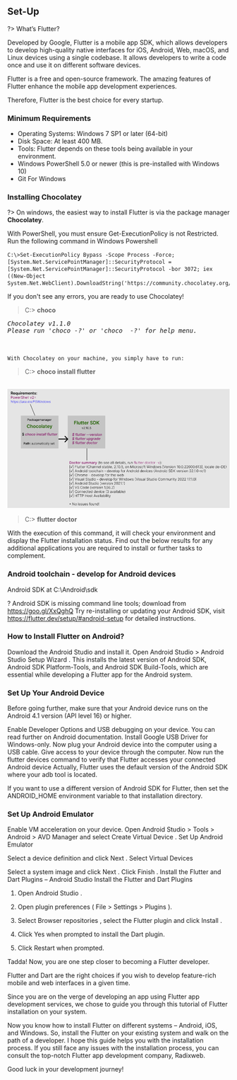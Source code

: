 ## Set-Up 

?> What’s Flutter?  

<p>Developed by Google, Flutter is a mobile app SDK, which allows developers to develop high-quality native interfaces for iOS, Android, Web, macOS, and Linux devices using a single codebase. It allows developers to write a code once and use it on different software devices.</p> 

Flutter is a free and open-source framework. The amazing features of Flutter enhance the mobile app development experiences.

Therefore, Flutter is the best choice for every startup.


### Minimum Requirements

- Operating Systems: Windows 7 SP1 or later (64-bit)
- Disk Space: At least 400 MB.
- Tools: Flutter depends on these tools being available in your environment.
- Windows PowerShell 5.0 or newer (this is pre-installed with Windows 10)
- Git For Windows

### Installing Chocolatey

?> On windows, the easiest way to install Flutter is via the package manager <strong>Chocolatey</strong>.  
<p>With PowerShell, you must ensure Get-ExecutionPolicy is not Restricted.</br>
Run the following command in Windows Powershell</p>

```
C:\>Set-ExecutionPolicy Bypass -Scope Process -Force; [System.Net.ServicePointManager]::SecurityProtocol = [System.Net.ServicePointManager]::SecurityProtocol -bor 3072; iex ((New-Object System.Net.WebClient).DownloadString('https://community.chocolatey.org/install.ps1'))
```

<p>If you don't see any errors, you are ready to use Chocolatey!</p>

> C:\> **choco**

<pre><i>Chocolatey v1.1.0    
Please run 'choco -?' or 'choco <command> -?' for help menu.</i></pre></br> 

`With Chocolatey on your machine, you simply have to run:`


> C:\> **choco install flutter**

<br>

<div align=center>
<img src="./img/Flutter.png"/>
</div>


> C:\> **flutter doctor**  

<p>With the execution of this command, it will check your environment and display the Flutter installation status. Find out the below results for any additional applications you are required to install or further tasks to complement.</p>

### Android toolchain - develop for Android devices  

Android SDK at C:\Android\sdk  

? Android SDK is missing command line tools; download from https://goo.gl/XxQghQ
Try re-installing or updating your Android SDK,
visit https://flutter.dev/setup/#android-setup for detailed instructions.  

### How to Install Flutter on Android?
Download the Android Studio and install it.
Open Android Studio > Android Studio Setup Wizard . This installs the latest version of Android SDK, Android SDK Platform-Tools, and Android SDK Build-Tools, which are essential while developing a Flutter app for the Android system.

### Set Up Your Android Device
Before going further, make sure that your Android device runs on the Android 4.1 version (API level 16) or higher.

Enable Developer Options and USB debugging on your device. You can read further on Android documentation.
Install Google USB Driver for Windows-only.
Now plug your Android device into the computer using a USB cable. Give access to your device through the computer.
Now run the flutter devices command to verify that Flutter accesses your connected Android device
Actually, Flutter uses the default version of the Android SDK where your adb tool is located.

If you want to use a different version of Android SDK for Flutter, then set the ANDROID_HOME environment variable to that installation directory.

### Set Up Android Emulator
Enable VM acceleration on your device.
Open Android Studio > Tools > Android > AVD Manager and select Create Virtual Device .
Set Up Android Emulator

Select a device definition and click Next .
Select Virtual Devices

Select a system image and click Next .
Click Finish .
Install the Flutter and Dart Plugins – Android Studio
Install the Flutter and Dart Plugins

1. Open Android Studio .

2. Open plugin preferences ( File > Settings > Plugins ).

3. Select Browser repositories , select the Flutter plugin and click Install .

4. Click Yes when prompted to install the Dart plugin.

5. Click Restart when prompted.

Tadda! Now, you are one step closer to becoming a Flutter developer.

Flutter and Dart are the right choices if you wish to develop feature-rich mobile and web interfaces in a given time.

Since you are on the verge of developing an app using Flutter app development services, we chose to guide you through this tutorial of Flutter installation on your system.

Now you know how to install Flutter on different systems – Android, iOS, and Windows. So, install the Flutter on your existing system and walk on the path of a developer. I hope this guide helps you with the installation process. If you still face any issues with the installation process, you can consult the top-notch Flutter app development company, Radixweb.

Good luck in your development journey!
